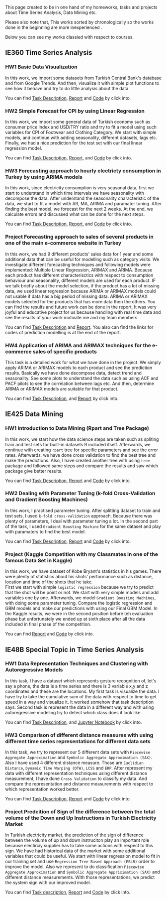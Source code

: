 This page created to be in one hand of my homeworks, tasks and projects about Time Series Analysis, Data Mining etc.

Please also note that, This works sorted by chronologically so the works done in the beginning are more inexperienced .

Below you can see my works classied with respect to courses.

## IE360 Time Series Analysis

### HW1 Basic Data Visualization

In this work, we  import some datasets from Turkish Central Bank's database and from Google Trends. 
And then, visualize it with simple plot functions to see how it behave and try to do little analysis about the data.

You can find [Task Description](https://github.com/SinaOzturk/Projects/blob/main/IE360_Statistical_Forecasting_and_Time_Series/HW1/IE%20360%20HW1.pdf), [Report](IE360_Statistical_Forecasting_and_Time_Series/HW1/IE360_HW1_Markdown_Report.html) and [Code](https://github.com/SinaOzturk/Projects/blob/main/IE360_Statistical_Forecasting_and_Time_Series/HW1/IE%20360%20HW1%20R%20Script.R) by click into.

### HW2 Simple Forecast for CPI by using Linear Regression

In this work, we import some general data of Turkish economy such as consumer price index and USD/TRY ratio and try to fit a model using such variables for CPI of Footwear and Clothing Category.
We start with simple models, and continue with adding seasonality, different datasets, lags etc. Finally, we had a nice prediction for the test set with our final linear regression model.

You can find [Task Description](https://github.com/SinaOzturk/Projects/blob/main/IE360_Statistical_Forecasting_and_Time_Series/HW2/IE%20360%20HW2.pdf), [Report](IE360_Statistical_Forecasting_and_Time_Series/HW2/IE360_HW2_Mardown_Report.html), and [Code](https://github.com/SinaOzturk/Projects/blob/main/IE360_Statistical_Forecasting_and_Time_Series/HW2/IE%20360%20HW2%20R%20Script.R) by click into.

### HW3 Forecasting approach to hourly electricty consumption in Turkey by using ARIMA models

In this work, since electricity consumption is very seasonal data, first we start to understand in which time intervals we have seasonality with decompose the data. After understand the seasonality characteristic of the data, we start to fit a model with AR, MA, ARIMA and paramater tuning. After finding the best model, we forecast for the next 2 weeks. At the end, we calculate errors and discussed what can be done for the next steps.

You can find [Task Description](https://github.com/SinaOzturk/Projects/blob/main/IE360_Statistical_Forecasting_and_Time_Series/HW3/IE360%20HW3.pdf), [Report](IE360_Statistical_Forecasting_and_Time_Series/HW3/IE360_HW3_Markdown_Report.html), and [Code](https://github.com/SinaOzturk/Projects/blob/main/IE360_Statistical_Forecasting_and_Time_Series/HW3/IE360%20HW3%20R%20Script.R) by click into.

### Project Forecasting approach to sales of several products in one of the main e-commerce website in Turkey 

In this work, we had 9 different products' sales data for 1  year and some additional data that can be useful for modelling such as category visits. We investigate different forecasting techniques and following models were implemented: Multiple Linear Regression, ARIMAX and ARIMA. Because each product has different characterisctics with respect to consumption behaviour and seasonality, different models are used for each product.
IF we talk briefly about the model selection, if the product has a lot of missing data, we used linear regression because ARIMA or ARIMAX models could not usable if data has a big period of missing data. ARIMA or ARIMAX models selected for the products that has more data then the others. You can find the results and future work can be done in the report. It was very joyful and educative project for us because handling with real time data and see the results of your work motivate me and my team members. 

You can find [Task Description](https://github.com/SinaOzturk/Projects/blob/main/IE360_Statistical_Forecasting_and_Time_Series/Project/IE%20360%20Project.pdf) and [Report](IE360_Statistical_Forecasting_and_Time_Series/Project/FinalProjectReport.html). You also can find the links for codes of prediction modelling is at the end of the report.

### HW4 Application of ARIMA and ARIMAX techniques for the e-commerce sales of specific products

This task is a detailed work for what we have done in the project. We simply apply ARIMA or ARIMAX models to each product and see the prediction results. Basically we have done decompose data, detect trend and seasonality. See some plots to understand the data such as using ACF and PACF pilots to see the correlation between lags etc. And then, determine ARIMA or ARIMAX models are suitable for that product.

You can find [Task Description](https://github.com/SinaOzturk/Projects/blob/main/IE360_Statistical_Forecasting_and_Time_Series/HW4/IE360%20HW4.pdf), and [Report](IE360_Statistical_Forecasting_and_Time_Series/HW4/IE360_HW4_Markdown_Report.html) by click into.


## IE425 Data Mining

### HW1 Introduction to Data Mining (Rpart and Tree Package)

In this work, we start how the data science steps are taken such as spliting train and test sets for built-in datasets R included itself. Afterwards, we continue with creating `rpart` tree for specific parameters and see the error rates. Afterwards, we have done cross validation to find the best tree and make the predictions. 
Also, I have created another tree with using `tree` package and followed same steps and compare the results and saw which package give better results.

You can find [Task Description](https://github.com/SinaOzturk/Projects/blob/main/IE425_Data_Mining/HW1/IE425%20HW1.pdf), [Report](IE425_Data_Mining/HW1/IE425_HW1_Markdown_Report.html) and [Code](https://github.com/SinaOzturk/Projects/blob/main/IE425_Data_Mining/HW1/IE%20425%20HW1%20R%20Script.R) by click into.

### HW2 Dealing with Parameter Tuning (k-fold Cross-Validation and Gradient Boosting Machines)

In this work, I practised parameter tuning. After splitting dataset to train and test sets, I used `k-fold cross-validation` approach. Because there was plenty of parameters, I deal with parameter tuning a lot. In the second part of the task, I used `Gradient Boosting Machine` for the same dataset and play with paramaters to find the best model.

You can find [Task Description](https://github.com/SinaOzturk/Projects/blob/main/IE425_Data_Mining/HW2/IE452%20HW2.pdf), [Report](IE425_Data_Mining/HW2/IE452_HW2_Markdown_Report.html) and [Code](https://github.com/SinaOzturk/Projects/blob/main/IE425_Data_Mining/HW2/IE452%20HW2%20R%20Script.R) by click into.

### Project (Kaggle Competition with my Classmates in one of the famous Data Set in Kaggle)

In this work, we have dataset of Kobe Bryant's statistics in his games. There were plenty of statistics about his shots' performance such as distance, location and time of the shots that he take.  
First we start with simple `logistic regression` because we try to predict that the shot will be point or not. We start with very simple models and add variables one by one. Afterwards, we model `Gradient Boosting Machines`, with doing some parameter tuning. Compare the logistic regression and GBM models and make our predictions with using our Final GBM Model.
In the Kaggle results, we were in the second position before teh evaluation phase but unfortunately we ended up at sixth place after all the data included in final phase of the competition.

You can find [Report](IE425_Data_Mining/Project/IE425_Project_Markdown_Report.html) and [Code](https://github.com/SinaOzturk/Projects/blob/main/IE425_Data_Mining/Project/IE425%20Project%20R%20Script.R) by click into.

## IE48B Special Topic in Time Series Analysis

### HW1 Data Representation Techniques and Clustering with Autoregressive Models

In this task, I have a dataset which represents gesture recognition of, let's say a phone, the data is a time series and there is 3 variable x,y and z coordinates and these are the locations. My first task is visualize the data. I have try to take the cumulative sum of the data with respect to time to get speed in a way and visualize it. It worked somehow that task description says. Second task is represent the data in a different way and with using autoregressive modeling try to detect which class does it look like.

You can find [Task Description](https://github.com/SinaOzturk/Projects/blob/main/IE48B_Special_Topic_in_Time_Series_Analysis/HW1/IE48B%20HW1.pdf), and [Jupyter Notebook](IE48B_Special_Topic_in_Time_Series_Analysis/HW1/IE48B_HW1_Jupyter_Notebook_Report.html) by click into.

### HW3 Comparison of different distance measures with using different time series representations for different data sets

In this task, we try to represent our 5 different data sets with `Piecewise Aggregate Approximation` and `Symbolic Aggregate Approximation (SAX)`. Also I have used 4 different distance measure. Those are `Euclidian Distance`, `Dynamic Time Warping (DTW)`, `LCSS` and `ERP`.
After represent my data with different representation techniques using different distance measurement, I have done `Cross Validation` to classify my data. And compare the representation and distance measurements with respect to which representation worked better.

You can find [Task Description](https://github.com/SinaOzturk/Projects/blob/main/IE48B_Special_Topic_in_Time_Series_Analysis/HW3/IE48B%20HW3.pdf), [Report](IE48B_Special_Topic_in_Time_Series_Analysis/HW3/IE48B_HW3_Markdown_Report.html) and [Code](https://github.com/SinaOzturk/Projects/blob/main/IE48B_Special_Topic_in_Time_Series_Analysis/HW3/IE48B%20HW3%20R%20Script.R) by click into.

### Project Predcition of Sign of the difference between the total volume of the Down and Up Instructions in Turkish Electricity Market

In Turkish electricity market, the prediction of the sign of difference between the volume of up and down instruciton play an important role because electirciy supplier has to take some actions with respect to this sign. 
We have had historical data of the market with some additional variables that could be useful. We start with linear regression model to fit in our training set and use `Regression Tree Based Approach (EBLR)` order to improve the model. Also we represent to do classification `Piecewise Aggregate Approximation` and `Symbolic Aggregate Appriximation (SAX)` and different distance measurements. 
With those representations, we predict the system sign with our improved model.

You can find [Task description](https://github.com/SinaOzturk/Projects/blob/main/IE48B_Special_Topic_in_Time_Series_Analysis/Project/IE48B%20Project.pdf), [Report](IE48B_Special_Topic_in_Time_Series_Analysis/Project/IE48B_Project_Markdown_Report.html) and [Code](https://github.com/SinaOzturk/Projects/blob/main/IE48B_Special_Topic_in_Time_Series_Analysis/Project/Project_Report.ipynb)  by click into.



